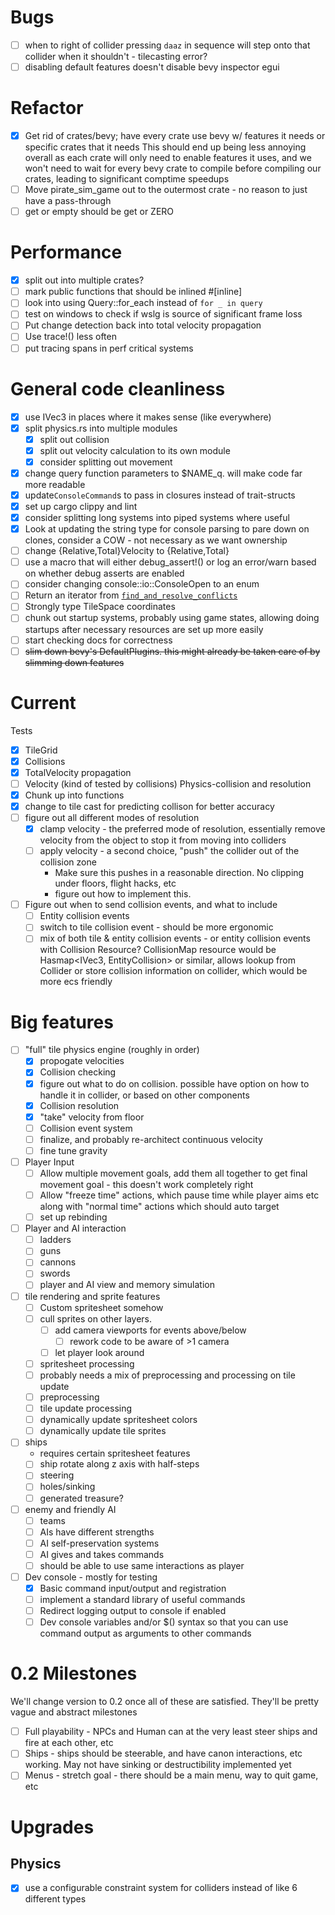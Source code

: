# Bugs 
 - [ ] when to right of collider pressing `daaz` in sequence will step onto that collider when it shouldn't - tilecasting error?
 - [ ] disabling default features doesn't disable bevy inspector egui

# Refactor
 - [x] Get rid of crates/bevy; have every crate use bevy w/ features it needs or specific crates that it needs
      This should end up being less annoying overall as each crate will only need to enable features it uses, 
      and we won't need to wait for every bevy crate to compile before compiling our crates, leading to significant comptime speedups
 - [ ] Move pirate_sim_game out to the outermost crate - no reason to just have a pass-through
 - [ ] get or empty should be get or ZERO

# Performance
 - [x] split out into multiple crates?
 - [ ] mark public functions that should be inlined #[inline]
 - [ ] look into using Query::for_each instead of `for _ in query`
 - [ ] test on windows to check if wslg is source of significant frame loss
 - [ ] Put change detection back into total velocity propagation
 - [ ] Use trace!() less often
 - [ ] put tracing spans in perf critical systems

# General code cleanliness
 - [x] use IVec3 in places where it makes sense (like everywhere)
 - [x] split physics.rs into multiple modules
    - [x] split out collision
    - [x] split out velocity calculation to its own module
    - [x] consider splitting out movement
 - [x] change query function parameters to $NAME_q. will make code far more readable
 - [x] update`ConsoleCommand`s to pass in closures instead of trait-structs
 - [x] set up cargo clippy and lint 
 - [x] consider splitting long systems into piped systems where useful
 - [x] Look at updating the string type for console parsing to pare down on clones, consider a COW - not necessary as we want ownership
 - [ ] change {Relative,Total}Velocity to {Relative,Total}
 - [ ]  use a macro that will either debug_assert!() or log an error/warn based on whether debug asserts are enabled
 - [ ] consider changing console::io::ConsoleOpen to an enum
 - [ ] Return an iterator from [`find_and_resolve_conflicts`](./src/physics/collider.rs:244)
 - [ ] Strongly type TileSpace coordinates
 - [ ] chunk out startup systems, probably using game states, 
 allowing doing startups after necessary resources are set up more easily
 - [ ] start checking docs for correctness
 - [ ] ~~slim down bevy's DefaultPlugins. this might already be taken care of by slimming down features~~

# Current 
Tests
 - [x] TileGrid
 - [x] Collisions 
 - [x] TotalVelocity propagation
 - [ ] Velocity (kind of tested by collisions)
Physics-collision and resolution 
 - [x] Chunk up into functions
 - [x] change to tile cast for predicting collison for better accuracy
 - [ ] figure out all different modes of resolution
    - [x] clamp velocity - the preferred mode of resolution, essentially remove velocity from the object to stop it from moving into colliders
    - [ ] apply velocity - a second choice, "push" the collider out of the collision zone
       - Make sure this pushes in a reasonable direction. No clipping under floors, flight hacks, etc
       - figure out how to implement this.  
 - [ ] Figure out when to send collision events, and what to include
   - [ ] Entity collision events
   - [ ] switch to tile collision event - should be more ergonomic
   - [ ] mix of both tile & entity collision events - or entity collision events with Collision Resource?
         CollisionMap resource would be Hasmap<IVec3, EntityCollision> or similar, allows lookup from Collider
         or store collision information on collider, which would be more ecs friendly

# Big features
 - [ ] "full" tile physics engine (roughly in order)
   - [x] propogate velocities
   - [x] Collision checking
   - [x] figure out what to do on collision. possible have option on how to handle it in collider, or based on other components
   - [x] Collision resolution
   - [x] "take" velocity from floor
   - [ ] Collision event system
   - [ ] finalize, and probably re-architect continuous velocity
   - [ ] fine tune gravity
 - [ ] Player Input
   - [ ] Allow multiple movement goals, add them all together to get final movement goal - this doesn't work completely right
   - [ ] Allow "freeze time" actions, which pause time while player aims etc along with "normal time" actions which should auto target
   - [ ] set up rebinding
 - [ ] Player and AI interaction 
    - [ ] ladders
    - [ ] guns
    - [ ] cannons
    - [ ] swords
    - [ ] player and AI view and memory simulation
 - [ ] tile rendering and sprite features
    - [ ] Custom spritesheet somehow
    - [ ] cull sprites on other layers.
        - [ ] add camera viewports for events above/below 
            - [ ]  rework code to be aware of >1 camera
        - [ ] let player look around
    - [ ] spritesheet processing
     - [ ] probably needs a mix of preprocessing and processing on tile update
     - [ ] preprocessing
     - [ ] tile update processing
    - [ ] dynamically update spritesheet colors
    - [ ] dynamically update tile sprites
 - [ ] ships
    - requires certain spritesheet features
    - [ ] ship rotate along z axis with half-steps
    - [ ] steering
    - [ ] holes/sinking
    - [ ] generated treasure?
 - [ ] enemy and friendly AI
    - [ ] teams
    - [ ] AIs have different strengths
    - [ ] AI self-preservation systems
    - [ ] AI gives and takes commands
    - [ ] should be able to use same interactions as player
 - [ ] Dev console - mostly for testing
    - [x] Basic command input/output and registration
    - [ ] implement a standard library of useful commands
    - [ ] Redirect logging output to console if enabled
    - [ ] Dev console variables and/or $() syntax so that you can use command output as arguments to other commands

# 0.2 Milestones
We'll change version to  0.2 once all of these are satisfied. They'll be pretty vague and abstract milestones
 - [ ] Full playability - NPCs and Human can at the very least steer ships and fire at each other, etc
 - [ ] Ships - ships should be steerable, and have canon interactions, etc working. May not have sinking or destructibility implemented yet
 - [ ] Menus - stretch goal - there should be a main menu, way to quit game, etc

# Upgrades


## Physics
 - [x] use a configurable constraint system for colliders instead of like 6 different types
